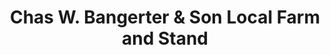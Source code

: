 ---
title: "Chas W. Bangerter & Son Local Farm and Stand"
url: /bountiful/chas-w-bangerter-und-son-local-farm-and-stand/
shop: Hofladen
---